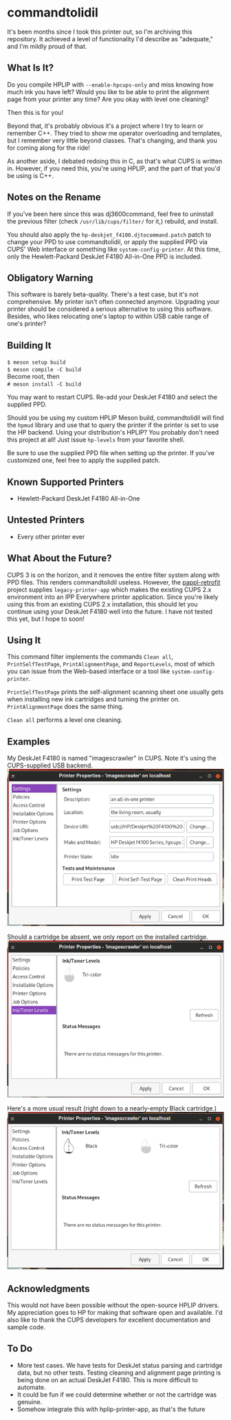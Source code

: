commandtolidil
==============

It's been months since I took this printer out, so I'm archiving this
repository. It achieved a level of functionality I'd describe as
"adequate," and I'm mildly proud of that.

What Is It?
-----------
Do you compile HPLIP with `--enable-hpcups-only` and miss knowing how
much ink you have left? Would you like to be able to print the
alignment page from your printer any time? Are you okay with level one
cleaning?

Then this is for you!

Beyond that, it's probably obvious it's a project where I try to
learn or remember C++. They tried to show me operator overloading and
templates, but I remember very little beyond classes. That's
changing, and thank you for coming along for the ride!

As another aside, I debated redoing this in C, as that's what CUPS is
written in. However, if you need this, you're using HPLIP, and the
part of that you'd be using is C++.

Notes on the Rename
-------------------
If you've been here since this was dj3600command, feel free to
uninstall the previous filter (check `/usr/lib/cups/filter/` for it,)
rebuild, and install.

You should also apply the `hp-deskjet_f4100.djtocommand.patch` patch
to change your PPD to use commandtolidil, or apply the supplied PPD
via CUPS' Web interface or something like `system-config-printer`.
At this time, only the Hewlett-Packard DeskJet F4180 All-in-One PPD
is included.

Obligatory Warning
------------------
This software is barely beta-quality. There's a test case, but it's
not comprehensive. My printer isn't often connected anymore. Upgrading
your printer should be considered a serious alternative to using this
software. Besides, who likes relocating one's laptop to within USB
cable range of one's printer?

Building It
-----------
`$ meson setup build`  
`$ meson compile -C build`  
Become root, then  
`# meson install -C build`  

You may want to restart CUPS. Re-add your DeskJet F4180 and select the
supplied PPD.

Should you be using my custom HPLIP Meson build, commandtolidil will
find the `hpmud` library and use that to query the printer if the
printer is set to use the HP backend. Using your distribution's HPLIP?
You probably don't need this project at all! Just issue `hp-levels`
from your favorite shell.

Be sure to use the supplied PPD file when setting up the printer. If
you've customized one, feel free to apply the supplied patch.

Known Supported Printers
------------------------
- Hewlett-Packard DeskJet F4180 All-in-One

Untested Printers
-----------------
- Every other printer ever

What About the Future?
----------------------
CUPS 3 is on the horizon, and it removes the entire filter system along with
PPD files. This renders commandtolidil useless. However, the
[pappl-retrofit](https://github.com/OpenPrinting/pappl-retrofit) 
project supplies `legacy-printer-app` which makes the existing CUPS 2.x
environment into an IPP Everywhere printer application. Since you're likely
using this from an existing CUPS 2.x installation, this should let you
continue using your DeskJet F4180 well into the future. I have not tested
this yet, but I hope to soon!

Using It
--------
This command filter implements the commands `Clean all`, `PrintSelfTestPage`,
`PrintAlignmentPage`, and `ReportLevels`, most of which you can issue from the
Web-based interface or a tool like `system-config-printer`.

`PrintSelfTestPage` prints the self-alignment scanning sheet one usually
gets when installing new ink cartridges and turning the printer on.
`PrintAlignmentPage` does the same thing.

`Clean all` performs a level one cleaning.

Examples
--------
My DeskJet F4180 is named "imagescrawler" in CUPS. Note it's using the
CUPS-supplied USB backend.
![An example Properties dialog](doc/properties.png)

Should a cartridge be absent, we only report on the installed cartridge.
![An example where only one cartridge is installed](doc/only_one_cartridge.png)

Here's a more usual result (right down to a nearly-empty Black cartridge.)
![An example where both cartridges are installed](doc/both_cartridges.png)

Acknowledgments
---------------
This would not have been possible without the open-source HPLIP drivers. My
appreciation goes to HP for making that software open and available. I'd also
like to thank the CUPS developers for excellent documentation and sample
code.

To Do
-----
- More test cases. We have tests for DeskJet status parsing and
cartridge data, but no other tests. Testing cleaning and alignment
page printing is being done on an actual DeskJet F4180. This is more
difficult to automate.
- It could be fun if we could determine whether or not the cartridge
was genuine.
- Somehow integrate this with hplip-printer-app, as that's the future
